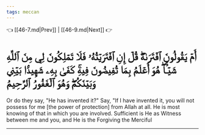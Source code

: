 ```yaml
---
tags: meccan
---
```


👈 [[46-7.md|Prev]] | [[46-9.md|Next]] 👉

# أَمۡ يَقُولُونَ ٱفۡتَرَىٰهُۖ قُلۡ إِنِ ٱفۡتَرَيۡتُهُۥ فَلَا تَمۡلِكُونَ لِي مِنَ ٱللَّهِ شَيۡـًٔاۖ هُوَ أَعۡلَمُ بِمَا تُفِيضُونَ فِيهِۚ كَفَىٰ بِهِۦ شَهِيدَۢا بَيۡنِي وَبَيۡنَكُمۡۖ وَهُوَ ٱلۡغَفُورُ ٱلرَّحِيمُ

Or do they say, "He has invented it?" Say, "If I have invented it, you will not possess for me [the power of protection] from Allah at all. He is most knowing of that in which you are involved. Sufficient is He as Witness between me and you, and He is the Forgiving the Merciful

---

